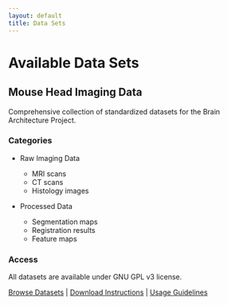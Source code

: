 ```yaml
---
layout: default
title: Data Sets
---
```


# Available Data Sets

## Mouse Head Imaging Data
Comprehensive collection of standardized datasets for the Brain Architecture Project.

### Categories
- Raw Imaging Data
  - MRI scans
  - CT scans
  - Histology images
  
- Processed Data
  - Segmentation maps
  - Registration results
  - Feature maps

### Access
All datasets are available under GNU GPL v3 license.

[Browse Datasets](#) | [Download Instructions](#) | [Usage Guidelines](#)
